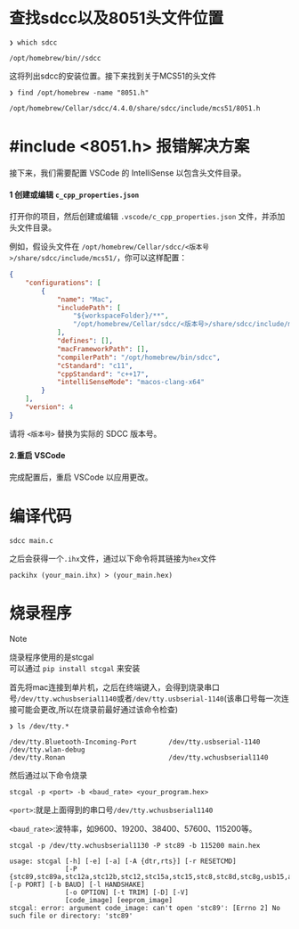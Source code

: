 # 查找sdcc以及8051头文件位置

```shell
❯ which sdcc

/opt/homebrew/bin//sdcc
```

这将列出sdcc的安装位置。接下来找到关于MCS51的头文件

```shell
❯ find /opt/homebrew -name "8051.h"

/opt/homebrew/Cellar/sdcc/4.4.0/share/sdcc/include/mcs51/8051.h
```

# #include <8051.h> 报错解决方案

接下来，我们需要配置 VSCode 的 IntelliSense 以包含头文件目录。

#### 1 创建或编辑 `c_cpp_properties.json`

打开你的项目，然后创建或编辑 `.vscode/c_cpp_properties.json` 文件，并添加头文件目录。

例如，假设头文件在 `/opt/homebrew/Cellar/sdcc/<版本号>/share/sdcc/include/mcs51/`，你可以这样配置：

```json
{
    "configurations": [
        {
            "name": "Mac",
            "includePath": [
                "${workspaceFolder}/**",
                "/opt/homebrew/Cellar/sdcc/<版本号>/share/sdcc/include/mcs51/"
            ],
            "defines": [],
            "macFrameworkPath": [],
            "compilerPath": "/opt/homebrew/bin/sdcc",
            "cStandard": "c11",
            "cppStandard": "c++17",
            "intelliSenseMode": "macos-clang-x64"
        }
    ],
    "version": 4
}
```

请将 `<版本号>` 替换为实际的 SDCC 版本号。

#### 2.重启 VSCode

完成配置后，重启 VSCode 以应用更改。

# 编译代码

```shell
sdcc main.c
```

之后会获得一个`.ihx`文件，通过以下命令将其链接为`hex`文件

```shell
packihx (your_main.ihx) > (your_main.hex)
```

# 烧录程序

> [!note]
> 烧录程序使用的是stcgal  
可以通过 `pip install stcgal` 来安装

首先将mac连接到单片机，之后在终端键入，会得到烧录串口号`/dev/tty.wchusbserial1140`或者`/dev/tty.usbserial-1140`(该串口号每一次连接可能会更改,所以在烧录前最好通过该命令检查)

```shell
❯ ls /dev/tty.*

/dev/tty.Bluetooth-Incoming-Port        /dev/tty.usbserial-1140                 /dev/tty.wlan-debug
/dev/tty.Ronan                          /dev/tty.wchusbserial1140
```

然后通过以下命令烧录

```shell
stcgal -p <port> -b <baud_rate> <your_program.hex>
```

`<port>`:就是上面得到的串口号`/dev/tty.wchusbserial1140`

`<baud_rate>`:波特率，如9600、19200、38400、57600、115200等。

```shell
stcgal -p /dev/tty.wchusbserial1130 -P stc89 -b 115200 main.hex 
 
usage: stcgal [-h] [-e] [-a] [-A {dtr,rts}] [-r RESETCMD]
              [-P {stc89,stc89a,stc12a,stc12b,stc12,stc15a,stc15,stc8,stc8d,stc8g,usb15,auto}] [-p PORT] [-b BAUD] [-l HANDSHAKE]
              [-o OPTION] [-t TRIM] [-D] [-V]
              [code_image] [eeprom_image]
stcgal: error: argument code_image: can't open 'stc89': [Errno 2] No such file or directory: 'stc89'
```